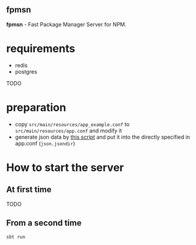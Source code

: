 fpmsn
---

**fpmsn** - Fast Package Manager Server for NPM.

# requirements

- redis
- postgres

TODO

# preparation

- copy `src/main/resources/app_example.conf` to `src/main/resources/app.conf` and modify it 
- generate json data by [this script](https://github.com/sh4869/get-all-package-info) and put it into the directly 
specified in app.conf (`json.jsondir`)

# How to start the server

## At first time

TODO

## From a second time

```bash
sbt run
```